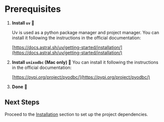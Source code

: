 # Prerequisites

1. **Install `uv` 🚀**

    Uv is used as a python package manager and project manager. You can install it following the instructions in the official documentation:

    [https://docs.astral.sh/uv/getting-started/installation/](https://docs.astral.sh/uv/getting-started/installation/)

2. **Install `unixodbc` (Mac only) 🍏**
    You can install it following the instructions in the official documentation:

    [https://pypi.org/project/pyodbc/](https://pypi.org/project/pyodbc/)

3. **Done** 🎉


## Next Steps
Proceed to the [Installation](/getting-started/installation) section to set up the project dependencies.
